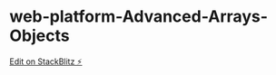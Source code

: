 # web-platform-Advanced-Arrays-Objects

[Edit on StackBlitz ⚡️](https://stackblitz.com/edit/web-platform-2rsih4)